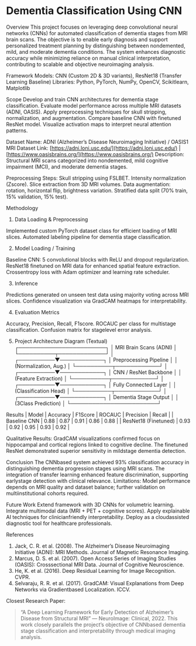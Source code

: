 # Dementia Classification Using CNN

Overview
This project focuses on leveraging deep convolutional neural networks (CNNs) for automated classification of dementia stages from MRI brain scans. The objective is to enable early diagnosis and support personalized treatment planning by distinguishing between nondemented, mild, and moderate dementia conditions. The system enhances diagnostic accuracy while minimizing reliance on manual clinical interpretation, contributing to scalable and objective neuroimaging analysis.

Framework
Models: CNN (Custom 2D & 3D variants), ResNet18 (Transfer Learning Baseline)
Libraries: Python, PyTorch, NumPy, OpenCV, Scikitlearn, Matplotlib

Scope
 Develop and train CNN architectures for dementia stage classification.
 Evaluate model performance across multiple MRI datasets (ADNI, OASIS).
 Apply preprocessing techniques for skull stripping, normalization, and augmentation.
 Compare baseline CNN with finetuned ResNet model.
 Visualize activation maps to interpret neural attention patterns.

Dataset
Name: ADNI (Alzheimer’s Disease Neuroimaging Initiative) / OASIS1 MRI Dataset
Link: [https://adni.loni.usc.edu/](https://adni.loni.usc.edu/) | [https://www.oasisbrains.org/](https://www.oasisbrains.org/)
Description: Structural MRI scans categorized into nondemented, mild cognitive impairment (MCI), and moderate dementia stages.

Preprocessing Steps:
 Skull stripping using FSLBET.
 Intensity normalization (Zscore).
 Slice extraction from 3D MRI volumes.
 Data augmentation: rotation, horizontal flip, brightness variation.
 Stratified data split (70% train, 15% validation, 15% test).

 Methodology
 1. Data Loading & Preprocessing

 Implemented custom PyTorch dataset class for efficient loading of MRI slices.
 Automated labeling pipeline for dementia stage classification.

 2. Model Loading / Training

 Baseline CNN: 5 convolutional blocks with ReLU and dropout regularization.
 ResNet18 finetuned on MRI data for enhanced spatial feature extraction.
 Crossentropy loss with Adam optimizer and learning rate scheduler.

 3. Inference

 Predictions generated on unseen test data using majority voting across MRI slices.
 Confidence visualization via GradCAM heatmaps for interpretability.

 4. Evaluation Metrics

 Accuracy, Precision, Recall, F1score.
 ROCAUC per class for multistage classification.
 Confusion matrix for stagelevel error analysis.

 5. Project Architecture Diagram (Textual)
        ┌────────────────────────┐
        │ MRI Brain Scans (ADNI) │
        └──────────┬─────────────┘
                   │
        ┌──────────▼────────────┐
        │ Preprocessing Pipeline │
        │ (Normalization, Aug.)  │
        └──────────┬────────────┘
                   │
        ┌──────────▼────────────┐
        │ CNN / ResNet Backbone │
        │ (Feature Extraction)  │
        └──────────┬────────────┘
                   │
        ┌──────────▼────────────┐
        │ Fully Connected Layer │
        │ (Classification Head) │
        └──────────┬────────────┘
                   │
        ┌──────────▼────────────┐
        │  Dementia Stage Output │
        │ (3Class Prediction)   │
        └────────────────────────┘

 Results
| Model                  | Accuracy | F1Score  | ROCAUC  | Precision | Recall   |
| Baseline CNN           | 0.88     | 0.87     | 0.91    | 0.86      | 0.88     |
| ResNet18 (Finetuned)   | 0.93     | 0.92     | 0.95    | 0.93      | 0.92     |

Qualitative Results:
 GradCAM visualizations confirmed focus on hippocampal and cortical regions linked to cognitive decline.
 The finetuned ResNet demonstrated superior sensitivity in mildstage dementia detection.

Conclusion
The CNNbased system achieved 93% classification accuracy in distinguishing dementia progression stages using MRI scans. The integration of transfer learning enhanced feature discrimination, supporting earlystage detection with clinical relevance.
Limitations: Model performance depends on MRI quality and dataset balance; further validation on multiinstitutional cohorts required.

Future Work
 Extend framework with 3D CNNs for volumetric learning.
 Integrate multimodal data (MRI + PET + cognitive scores).
 Apply explainable AI techniques for clinicianfriendly interpretability.
 Deploy as a cloudassisted diagnostic tool for healthcare professionals.

References
1. Jack, C. R. et al. (2008). The Alzheimer’s Disease Neuroimaging Initiative (ADNI): MRI Methods. Journal of Magnetic Resonance Imaging.
2. Marcus, D. S. et al. (2007). Open Access Series of Imaging Studies (OASIS): Crosssectional MRI Data. Journal of Cognitive Neuroscience.
3. He, K. et al. (2016). Deep Residual Learning for Image Recognition. CVPR.
4. Selvaraju, R. R. et al. (2017). GradCAM: Visual Explanations from Deep Networks via Gradientbased Localization. ICCV.

Closest Research Paper:
> “A Deep Learning Framework for Early Detection of Alzheimer’s Disease from Structural MRI” — NeuroImage: Clinical, 2022.
> This work closely parallels the project’s objective of CNNbased dementia stage classification and interpretability through medical imaging analysis.
